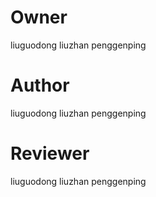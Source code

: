 # Owner
liuguodong
liuzhan
penggenping

# Author
liuguodong
liuzhan
penggenping

# Reviewer
liuguodong
liuzhan
penggenping
